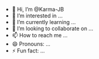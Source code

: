 - 👋 Hi, I’m @Karma-JB
- 👀 I’m interested in ...
- 🌱 I’m currently learning ...
- 💞️ I’m looking to collaborate on ...
- 📫 How to reach me ...
- 😄 Pronouns: ...
- ⚡ Fun fact: ...

<!---
Karma-JB/Karma-JB is a ✨ special ✨ repository because its `README.md` (this file) appears on your GitHub profile.
You can click the Preview link to take a look at your changes.
--->
